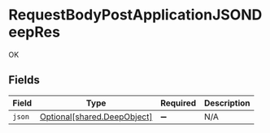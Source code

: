 # RequestBodyPostApplicationJSONDeepRes

OK


## Fields

| Field                                                            | Type                                                             | Required                                                         | Description                                                      |
| ---------------------------------------------------------------- | ---------------------------------------------------------------- | ---------------------------------------------------------------- | ---------------------------------------------------------------- |
| `json`                                                           | [Optional[shared.DeepObject]](../../models/shared/deepobject.md) | :heavy_minus_sign:                                               | N/A                                                              |